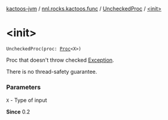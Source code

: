 [kactoos-jvm](../../index.md) / [nnl.rocks.kactoos.func](../index.md) / [UncheckedProc](index.md) / [&lt;init&gt;](.)

# &lt;init&gt;

`UncheckedProc(proc: `[`Proc`](../../nnl.rocks.kactoos/-proc/index.md)`<X>)`

Proc that doesn't throw checked [Exception](https://kotlinlang.org/api/latest/jvm/stdlib/kotlin/-exception/index.html).

There is no thread-safety guarantee.

### Parameters

`X` - Type of input

**Since**
0.2

